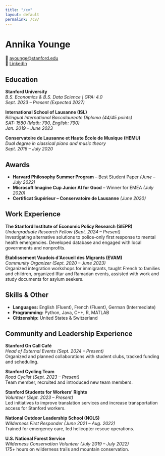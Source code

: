 ```yaml
---
title: "/cv"
layout: default
permalink: /cv/
---
```


# Annika Younge

📧 [ayounge@stanford.edu](mailto:ayounge@stanford.edu)  
🔗 [LinkedIn](https://www.linkedin.com/in/annika-younge)  

## Education

**Stanford University**  
*B.S. Economics & B.S. Data Science | GPA: 4.0*  
*Sept. 2023 – Present (Expected 2027)*

**International School of Lausanne (ISL)**  
*Bilingual International Baccalaureate Diploma (44/45 points)*  
*SAT: 1580 (Math: 790, English: 790)*  
*Jan. 2019 – June 2023*  

**Conservatoire de Lausanne et Haute École de Musique (HEMU)**  
*Dual degree in classical piano and music theory*  
*Sept. 2016 – July 2020*

## Awards

- **Harvard Philosophy Summer Program** – Best Student Paper *(June – July 2022)*
- **Microsoft Imagine Cup Junior AI for Good** – Winner for EMEA *(July 2020)*
- **Certificat Supérieur – Conservatoire de Lausanne** *(June 2020)*

## Work Experience

**The Stanford Institute of Economic Policy Research (SIEPR)**  
*Undergraduate Research Fellow* *(Sept. 2024 – Present)*  
Investigating alternative solutions to police-only first response to mental health emergencies. Developed database and engaged with local governments and nonprofits.

**Établissement Vaudois d'Accueil des Migrants (EVAM)**  
*Community Organizer* *(Sept. 2020 – June 2023)*  
Organized integration workshops for immigrants, taught French to families and children, organized Iftar and Ramadan events, assisted with work and study documents for asylum seekers.

## Skills & Other

- **Languages:** English (Fluent), French (Fluent), German (Intermediate)
- **Programming:** Python, Java, C++, R, MATLAB
- **Citizenship:** United States & Switzerland

## Community and Leadership Experience

**Stanford On Call Café**  
*Head of External Events* *(Sept. 2024 – Present)*  
Organized and planned collaborations with student clubs, tracked funding and scheduling.

**Stanford Cycling Team**  
*Road Cyclist* *(Sept. 2023 – Present)*  
Team member, recruited and introduced new team members.

**Stanford Students for Workers’ Rights**  
*Volunteer* *(Sept. 2023 – Present)*  
Led initiatives to improve translation services and increase transportation access for Stanford workers.

**National Outdoor Leadership School (NOLS)**  
*Wilderness First Responder* *(June 2021 – Aug. 2022)*  
Trained for emergency care, led helicopter rescue operations.

**U.S. National Forest Service**  
*Wilderness Conservation Volunteer* *(July 2019 – July 2022)*  
175+ hours on wilderness trails and mountain conservation.
